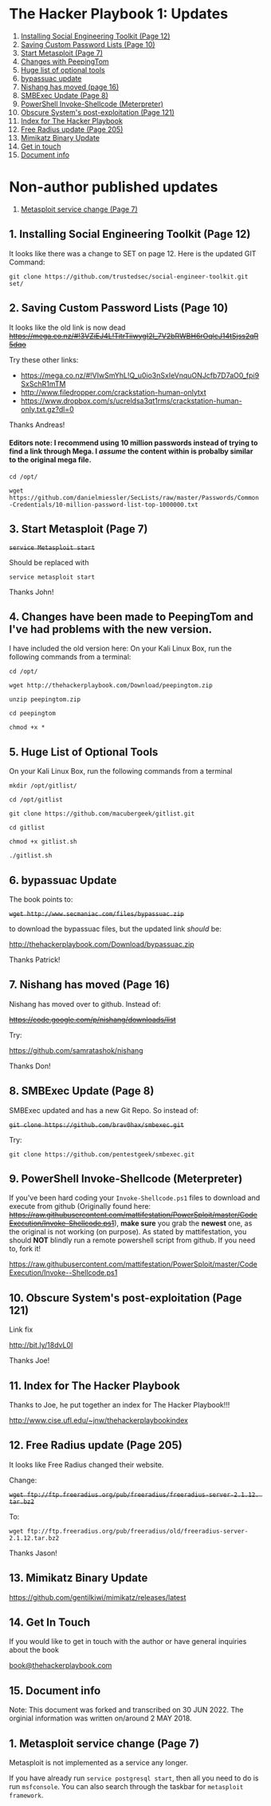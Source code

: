 # The Hacker Playbook 1: Updates

1. [ Installing Social Engineering Toolkit (Page 12) ](#SET)
2. [ Saving Custom Password Lists (Page 10) ](#cpl)
3. [ Start Metasploit (Page 7)](#sm)
4. [ Changes with PeepingTom ](#pt)
5. [ Huge list of optional tools ](#ot)
6. [ bypassuac update ](#bpuac)
7. [ Nishang has moved (page 16) ](#nish)
8. [ SMBExec Update (Page 8) ](#smbu)
9. [ PowerShell Invoke-Shellcode (Meterpreter) ](#psisc)
10. [ Obscure System's post-exploitation (Page 121) ](#ospel)
11. [ Index for The Hacker Playbook ](#THPI)
12. [ Free Radius update (Page 205) ](#FRU)
13. [ Mimikatz Binary Update ](#mbu)
14. [ Get in touch ](#git)
15. [ Document info ](#editor)

# Non-author published updates
1. [ Metasploit service change (Page 7) ](#msc)

<a name="SET"></a>
## 1. Installing Social Engineering Toolkit (Page 12)

It looks like there was a change to SET on page 12. Here is the updated GIT Command:

`git clone https://github.com/trustedsec/social-engineer-toolkit.git set/`

<a name="cpl"></a>
## 2. Saving Custom Password Lists (Page 10)

It looks like the old link is now dead
~~https://mega.co.nz/#!3VZiEJ4L!TitrTiiwygI2I_7V2bRWBH6rOqlcJ14tSjss2qR5dqo~~

Try these other links:
- https://mega.co.nz/#!VIwSmYhL!Q_u0io3nSxIeVnquONJcfb7D7aO0_fpi9SxSchR1mTM 
- http://www.filedropper.com/crackstation-human-onlytxt 
- https://www.dropbox.com/s/ucreldsa3qt1rms/crackstation-human-only.txt.gz?dl=0 

Thanks Andreas! 



#### Editors note: I recommend using 10 million passwords instead of trying to find a link through Mega. I *assume* the content within is probalby similar to the original mega file.

`cd /opt/`

`wget https://github.com/danielmiessler/SecLists/raw/master/Passwords/Common-Credentials/10-million-password-list-top-1000000.txt`

<a name="sm"></a>
## 3. Start Metasploit (Page 7)

~~`service Metasploit start`~~

Should be replaced with

`service metasploit start`

Thanks John!

<a name="pt"></a>
## 4. Changes have been made to PeepingTom and I've had problems with the new version.

I have included the old version here: On your Kali Linux Box, run the following commands from a terminal:

`cd /opt/`

`wget http://thehackerplaybook.com/Download/peepingtom.zip`

`unzip peepingtom.zip`

`cd peepingtom`

`chmod +x *`

<a name="ot"></a>
## 5. Huge List of Optional Tools

On your Kali Linux Box, run the following commands from a terminal

`mkdir /opt/gitlist/`

`cd /opt/gitlist`

`git clone https://github.com/macubergeek/gitlist.git`
 
 `cd gitlist`
 
 `chmod +x gitlist.sh`
 
 `./gitlist.sh` 

<a name="bpuac"></a>
## 6. bypassuac Update

The book points to:

~~`wget http://www.secmaniac.com/files/bypassuac.zip`~~

to download the bypassuac files, but the updated link *should* be:

http://thehackerplaybook.com/Download/bypassuac.zip

Thanks Patrick! 

<a name="nish"></a>
## 7. Nishang has moved (Page 16)

Nishang has moved over to github. Instead of:

~~https://code.google.com/p/nishang/downloads/list~~

Try:

https://github.com/samratashok/nishang

Thanks Don!

<a name="smbu"></a>
## 8. SMBExec Update (Page 8)

SMBExec updated and has a new Git Repo. So instead of:

~~`git clone https://github.com/brav0hax/smbexec.git`~~

Try:

`git clone https://github.com/pentestgeek/smbexec.git`

<a name="psisc"></a>
## 9. PowerShell Invoke-Shellcode (Meterpreter)

If you've been hard coding your `Invoke-Shellcode.ps1` files to download and execute from github (Originally found here: ~~https://raw.githubusercontent.com/mattifestation/PowerSploit/master/CodeExecution/Invoke-Shellcode.ps1~~), **make sure** you grab the **newest** one, as the original is not working (on purpose). As stated by mattifestation, you should **NOT** blindly run a remote powershell script from github. If you need to, fork it! 

https://raw.githubusercontent.com/mattifestation/PowerSploit/master/CodeExecution/Invoke--Shellcode.ps1

<a name="ospel"></a>
## 10. Obscure System's post-exploitation (Page 121)

Link fix

http://bit.ly/18dvL0I 

Thanks Joe!

<a name="THPI"></a>
## 11. Index for The Hacker Playbook

Thanks to Joe, he put together an index for The Hacker Playbook!!! 

http://www.cise.ufl.edu/~jnw/thehackerplaybookindex

<a name="FRU"></a>
## 12. Free Radius update (Page 205)
It looks like Free Radius changed their website.

Change:

~~`wget ftp://ftp.freeradius.org/pub/freeradius/freeradius-server-2.1.12. tar.bz2`~~

To:

`wget ftp://ftp.freeradius.org/pub/freeradius/old/freeradius-server-2.1.12.tar.bz2`

Thanks Jason!

<a name="mbu"></a>
## 13. Mimikatz Binary Update

https://github.com/gentilkiwi/mimikatz/releases/latest

<a name="git"></a>
## 14. Get In Touch

If you would like to get in touch with the author or have general inquiries about the book

book@thehackerplaybook.com

<a name="editor"></a>
## 15. Document info

Note: This document was forked and transcribed on 30 JUN 2022. The orginial information was written on/around 2 MAY 2018.

<a name="msc"></a>
## 1. Metasploit service change (Page 7)

Metasploit is not implemented as a service any longer.

If you have already run `service postgresql start`, then all you need to do is run `msfconsole`. You can also search through the taskbar for `metasploit framework`.
